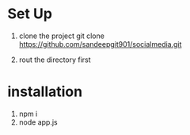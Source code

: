 # Set Up
1. clone the project 
git clone https://github.com/sandeepgit901/socialmedia.git

2. rout the directory first 
 
 #  installation 
 1. npm i 
 2. node app.js
